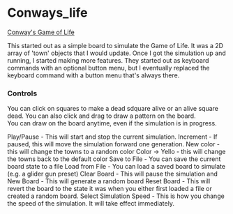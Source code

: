 # Conways_life

[Conway's Game of Life](https://en.wikipedia.org/wiki/Conway%27s_Game_of_Life)

This started out as a simple board to simulate the Game of Life.  It was a 2D array of 'town' objects that I would update.  Once I got the simulation up and running, I started making more features.  They started out as keyboard commands with an optional button menu, but I eventually replaced the keyboard command with a button menu that's always there.

### Controls
You can click on squares to make a dead sdquare alive or an alive square dead.
You can also click and drag to draw a pattern on the board.  
You can draw on the board anytime, even if the simulation is in progress.

Play/Pause - This will start and stop the current simulation.
Increment - If paused, this will move the simulation forward one generation.
New color - this will change the towns to a random color
Color -> Yello - this will change the towns back to the default color
Save to File - You can save the current board state to a file
Load from File - You can load a saved board to simulate (e.g. a glider gun preset)
Clear Board - This will pause the simulation and 
New Board - This will generate a random board
Reset Board - This will revert the board to the state it was when you either first loaded a file or created a random board.
Select Simulation Speed - This is how you change the speed of the simulation.  It will take effect immediately.
